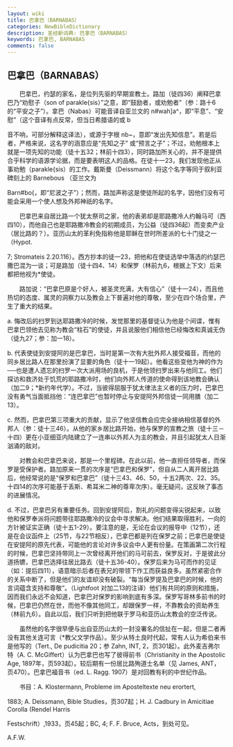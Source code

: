 ```yaml
---
layout: wiki
title: 巴拿巴（BARNABAS）
categories: NewBibleDictionary
description: 圣经新词典: 巴拿巴（BARNABAS）
keywords: 巴拿巴, BARNABAS
comments: false
---
```


## 巴拿巴（BARNABAS）

　　巴拿巴，约瑟的家名，是位列先驱的早期宣教士。路加（徒四36）阐释巴拿巴乃“劝慰子（son of parakle{sis）”之意，即“鼓励者，或劝勉者”（参：路十6的“平安之子”）。拿巴（Nabas）可能音译自亚兰文的 n#wah]a^，即“平息”、“安慰”（这个音译有点反常，但当日希腊语的或 b

音不响，可部分解释这译法），或源于字根 nb~，意即“发出先知信息”。若是后者，严格来说，这名字的涵意应是“先知之子” 或“预言之子”；不过，劝勉根本上就是一项先知的功能（徒十五32；林前十四3），同时路加所关心的，并不是提供合乎科学的语源学论据，而是要表明这人的品格。在徒十一23，我们发现他正从事劝勉（parakle{sis）的工作。戴斯曼（Deissmann）将这个名字等同于叙利亚碑刻上的 Barnebous （亚兰文为

Barn#bo{，即“尼波之子”）；然而，路加声称这是使徒所起的名字，因他们没有可能会采用一个使人想及外邦神祇的名字。

　　巴拿巴来自居比路一个犹太祭司之家，他的表弟却是耶路撒冷人约翰马可（西四10），而他自己也是耶路撒冷教会的初期成员，为公益（徒四36起）而变卖产业（居比路的？）。亚历山太的革利免指称他是耶稣在世时所差派的七十门徒之一（Hypot.

7; Stromateis 2.20.116）。西方抄本的徒一23，把他和在使徒选举中落选的约瑟巴撒巴混为一谈；可是路加（徒十四4、14）和保罗（林前九6，根据上下文）后来都把他视为*使徒。

　　路加说：“巴拿巴原是个好人，被圣灵充满，大有信心”（徒十一24），而且他热切的态度、属灵的洞察力以及教会上下普遍对他的尊敬，至少在四个场合里，产生了重大的结果。

a. 悔改后的扫罗到达耶路撒冷的时候，发觉那里的基督徒认为他是个间谍，惟有巴拿巴领他去见称为教会“柱石”的使徒，并且说服他们相信他已经悔改和真诚无伪（徒九27；参：加一18）。

b. 代表使徒到安提阿的是巴拿巴，当时是第一次有大批外邦人接受福音，而他的同乡居比路人在那里扮演了显要的角色（徒十一19起）。他看这些变他为神的作为──也是遭人遗忘的扫罗一次大派用场的良机，于是他领扫罗出来与他同工。他们探访和救济处于饥荒的耶路撒冷时，他们向外邦人传道的使命得到该地教会确认（加二9；*新约年代学）。不过，当彼得屈服于犹太律法主义者的压力时，巴拿巴没有勇气当面抵挡他：“连巴拿巴”也暂时停止与安提阿外邦信徒一同用膳（加二13）。

c. 然而，巴拿巴第三项重大的贡献，显示了他坚信教会应完全接纳相信基督的外邦人（参：徒十三46）。从他的家乡居比路开始，他与保罗的宣教之旅（徒十三－十四）更在小亚细亚内陆建立了一连串以外邦人为主的教会，并且引起犹太人日渐汹涌的敌对。

 　　对教会和巴拿巴来说，那是一个里程碑。在此以前，他一直担任领导者，而保罗是受保护者。路加原来一贯的次序是“巴拿巴和保罗”，但自从二人离开居比路后，他经常说的是“保罗和巴拿巴”（徒十三43、46、50，十五2两次、22、35。十四14的次序可能基于丢斯、希耳米二神的尊卑次序）。毫无疑问，这反映了事态的进展情况。

d. 不过，巴拿巴另有重要任务。回到安提阿后，割礼的问题变得尖锐起来，以致他和保罗奉派将问题带往耶路撒冷的议会中寻求解决。他们结果取得胜利，一向的方针被证实正确（徒十五1-29）。要注意的是，无论在会议的报导中（12节），还是在会议函件上（25节，与22节相反），巴拿巴都是列在保罗之前；巴拿巴是使徒在安提阿的原先代表，可能他的言论对许多议会中人更有份量。在策画第二次行程的时候，巴拿巴坚持带同上一次曾经离开他们的马可前去，保罗反对，于是彼此分道扬镳，巴拿巴选择往居比路去（徒十五36-40）。保罗后来为马可而作的见证（如：提后四11），语意暗示后者在表兄的带领下作工而获益良多。虽然紧密合作的关系中断了，但是他们的友谊却没有破裂。“每当保罗提及巴拿巴的时候，他的言词蕴含支持和尊敬”。（Lightfoot 对加二13的注译）他们有共同的原则和措施，因而我们永远不会知道，巴拿巴对保罗的影响到底有多深。保罗写哥林多前书的时候，巴拿巴仍然在世，而他不像其他同工，却跟保罗一样，不靠教会的资助养生（林前九6）。自此以后，我们只听到把他联于罗马和亚历山太教会的空泛传说。

　　虽然他的名字很早便与出自亚历山太的一封没署名的信扯在一起，但是二者再没有其他关连可言（*教父文学作品）。至少从特土良时代起，常有人认为希伯来书是他写的（Tert., De pudicitia 20；参 Zahn, INT, 2，页301起）。此外麦吉弗尔特（A. C. McGiffert）认为巴拿巴也写了彼得前书（Christianity in the Apostolic Age, 1897年，页593起）。较后期有一份居比路殉道士名单（见 James, ANT，页470）。巴拿巴福音书（ed. L. Ragg. 1907）是对回教有利的中世纪作品。

　　书目：A. Klostermann, Probleme im Aposteltexte neu erortert,

1883; A. Deissmann, Bible Studies，页307起；H. J. Cadbury in Amicitiae Corolla (Rendel Harris

Festschrift）,1933，页45起；BC, 4; F. F. Bruce, Acts，到处可见。

A.F.W.







